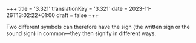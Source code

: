 +++
title = '3.321'
translationKey = '3.321'
date = 2023-11-26T13:02:22+01:00
draft = false
+++

Two different symbols can therefore have the sign (the written sign or the sound sign) in common—they then signify in different ways.
